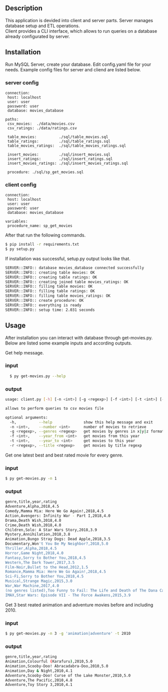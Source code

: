 ## Description
This application is devided into client and server parts. Server manages database setup and ETL operations.  
Client provides a CLI interface, which allows to run queries on a database already configurated by server.  

## Installation
Run MySQL Server, create your database. Edit config.yaml file for your needs. Example config files for server and cliend are listed below.

### server config
```
connection:
 host: localhost
 user: user
 password: user
 database: movies_database

paths:
 csv_movies:  ./data/movies.csv
 csv_ratings: ./data/ratings.csv

 table_movies:          ./sql/table_movies.sql
 table_ratings:         ./sql/table_ratings.sql
 table_movies_ratings:  ./sql/table_movies_ratings.sql

 insert_movies:         ./sql/insert_movies.sql
 insert_ratings:        ./sql/insert_ratings.sql
 insert_movies_ratings: ./sql/insert_movies_ratings.sql

 procedure: ./sql/sp_get_movies.sql
```

### client config
```
connection:
 host: localhost
 user: user
 password: user
 database: movies_database

variables:
 procedure_name: sp_get_movies
```
  
After that run the following commands.
```bash
$ pip install -r requirements.txt  
$ py setup.py  
```
  
If installation was successful, setup.py output looks like that.
```bash
SERVER::INFO:: database movies_database connected successfully
SERVER::INFO:: creating table movies: OK
SERVER::INFO:: creating table ratings: OK
SERVER::INFO:: creating joined table movies_ratings: OK
SERVER::INFO:: filling table movies: OK
SERVER::INFO:: filling table ratings: OK
SERVER::INFO:: filling table movies_ratings: OK
SERVER::INFO:: create procedure: OK
SERVER::INFO:: everything is ready
SERVER::INFO:: setup time: 2.031 seconds
```

## Usage
After installation you can interact with database through get-movies.py. Below are listed some example inputs and according outputs.
  
Get help message.
### input
```bash
  $ py get-movies.py --help
```
### output
```bash
usage: client.py [-h] [-n <int>] [-g <regexp>] [-f <int>] [-t <int>] [-r <regexp>]  

allows to perform queries to csv movies file  

optional arguments:
  -h,          --help              show this help message and exit
  -n <int>,    --number <int>      number of movies to retrieve
  -g <regexp>, --genres <regexp>   get movies by genres in x|y|z format
  -f <int>,    --year_from <int>   get movies from this year
  -t <int>,    --year_to <int>     get movies to this year
  -r <regexp>, --title <regexp>    get movies by title regexp
```
  
Get one latest best and best rated movie for every genre.
### input
```bash
$ py get-movies.py -n 1
```

### output
```bash
genre,title,year,rating
Adventure,Alpha,2018,4.5
Comedy,Mamma Mia: Here We Go Again!,2018,4.5
Action,Avengers: Infinity War - Part I,2018,4.0
Drama,Death Wish,2018,4.0
Crime,Death Wish,2018,4.0
Children,Solo: A Star Wars Story,2018,3.9
Mystery,Annihilation,2018,3.8
Animation,Bungo Stray Dogs: Dead Apple,2018,3.5
Documentary,Won't You Be My Neighbor?,2018,5.0
Thriller,Alpha,2018,4.5
Horror,Game Night,2018,4.0
Fantasy,Sorry to Bother You,2018,4.5
Western,The Dark Tower,2017,3.5
Film-Noir,Bullet to the Head,2012,1.5
Romance,Mamma Mia: Here We Go Again!,2018,4.5
Sci-Fi,Sorry to Bother You,2018,4.5
Musical,Strange Magic,2015,3.0
War,War Machine,2017,4.0
(no genres listed),Too Funny to Fail: The Life and Death of The Dana Carvey Show,2017,4.5
IMAX,Star Wars: Episode VII - The Force Awakens,2015,3.9
```
  
Get 3 best reated animation and adventure movies before and including 2010.
### input
```bash
$ py get-movies.py -n 3 -g 'animation|adventure' -t 2010
```
### output
```bash
genre,title,year,rating
Animation,Colourful (Karafuru),2010,5.0
Animation,Scooby-Doo! Abracadabra-Doo,2010,5.0
Animation,Day & Night,2010,4.1
Adventure,Scooby-Doo! Curse of the Lake Monster,2010,5.0
Adventure,The Pacific,2010,4.8
Adventure,Toy Story 3,2010,4.1
```
